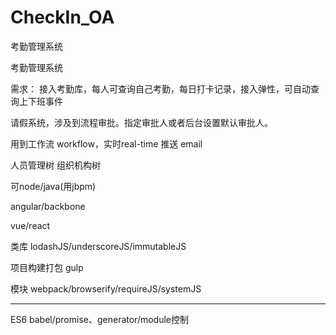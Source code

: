 # CheckIn_OA
考勤管理系统

考勤管理系统

需求：
接入考勤库，每人可查询自己考勤，每日打卡记录，接入弹性，可自动查询上下班事件

请假系统，涉及到流程审批。指定审批人或者后台设置默认审批人。

用到工作流 workflow，实时real-time
推送
email


人员管理树
组织机构树

可node/java(用jbpm)

angular/backbone

vue/react

类库
lodashJS/underscoreJS/immutableJS

项目构建打包
gulp

模块
webpack/browserify/requireJS/systemJS

---

ES6
babel/promise、generator/module控制
